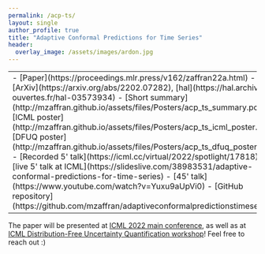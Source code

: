 ```yaml
---
permalink: /acp-ts/
layout: single
author_profile: true
title: "Adaptive Conformal Predictions for Time Series"
header:
  overlay_image: /assets/images/ardon.jpg
---
```


<script src="https://cdn.mathjax.org/mathjax/latest/MathJax.js?config=TeX-AMS-MML_HTMLorMML" type="text/javascript"></script>
<table border="0">
 <tr>
    <td>
    - [Paper](https://proceedings.mlr.press/v162/zaffran22a.html)
    - [ArXiv](https://arxiv.org/abs/2202.07282), [hal](https://hal.archives-ouvertes.fr/hal-03573934)
    - [Short summary](http://mzaffran.github.io/assets/files/Posters/acp_ts_summary.pdf)
    - [ICML poster](http://mzaffran.github.io/assets/files/Posters/acp_ts_icml_poster.pdf), [DFUQ poster](http://mzaffran.github.io/assets/files/Posters/acp_ts_dfuq_poster.pdf)
    - [Recorded 5' talk](https://icml.cc/virtual/2022/spotlight/17818), [live 5' talk at ICML](https://slideslive.com/38983531/adaptive-conformal-predictions-for-time-series)
    - [45' talk](https://www.youtube.com/watch?v=Yuxu9aUpVi0)
    - [GitHub repository](https://github.com/mzaffran/adaptiveconformalpredictionstimeseries)
    </td>
    <td>
    <p align="center">
    <img src="http://mzaffran.github.io/assets/images/cartoon_theo.jpg" alt="Nice cartoon by Théo Remlinger" width="200"/>
    </p>  
    *Cartoon made by Théo Remling @theo.remlinger*
    </td>
 </tr>
</table>

The paper will be presented at [ICML 2022 main conference](https://icml.cc/), as well as at [ICML Distribution-Free Uncertainty Quantification workshop](https://sites.google.com/berkeley.edu/dfuq-22/home)! Feel free to reach out :)
